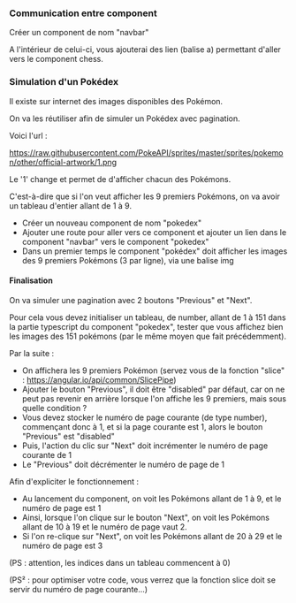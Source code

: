 
### Communication entre component

Créer un component de nom "navbar"

A l'intérieur de celui-ci, vous ajouterai des lien (balise a) permettant d'aller vers le component chess.


### Simulation d'un Pokédex

Il existe sur internet des images disponibles des Pokémon.

On va les réutiliser afin de simuler un Pokédex avec pagination.

Voici l'url :

https://raw.githubusercontent.com/PokeAPI/sprites/master/sprites/pokemon/other/official-artwork/1.png

Le '1' change et permet de d'afficher chacun des Pokémons.

C'est-à-dire que si l'on veut afficher les 9 premiers Pokémons, on va avoir un tableau d'entier allant de 1 à 9.

- Créer un nouveau component de nom "pokedex"
- Ajouter une route pour aller vers ce component et ajouter un lien dans le component "navbar" vers le component "pokedex"
- Dans un premier temps le component "pokédex" doit afficher les images des 9 premiers Pokémons (3 par ligne), via une balise img

#### Finalisation

On va simuler une pagination avec 2 boutons "Previous" et "Next".

Pour cela vous devez initialiser un tableau, de number, allant de 1 à 151 dans la partie typescript du component "pokedex", tester que vous affichez bien les images des 151 pokémons (par le même moyen que fait précédemment). 

Par la suite :
- On affichera les 9 premiers Pokémon (servez vous de la fonction "slice" : https://angular.io/api/common/SlicePipe)
- Ajouter le bouton "Previous", il doit être "disabled" par défaut, car on ne peut pas revenir en arrière lorsque l'on affiche les 9 premiers, mais sous quelle condition ?
- Vous devez stocker le numéro de page courante (de type number), commençant donc à 1, et si la page courante est 1, alors le bouton "Previous" est "disabled"
- Puis, l'action du clic sur "Next" doit incrémenter le numéro de page courante de 1
- Le "Previous" doit décrémenter le numéro de page de 1

Afin d'expliciter le fonctionnement :

- Au lancement du component, on voit les Pokémons allant de 1 à 9, et le numéro de page est 1
- Ainsi, lorsque l'on clique sur le bouton "Next", on voit les Pokémons allant de 10 à 19 et le numéro de page vaut 2.
- Si l'on re-clique sur "Next", on voit les Pokémons allant de 20 à 29 et le numéro de page est 3

(PS : attention, les indices dans un tableau commencent à 0)

(PS² : pour optimiser votre code, vous verrez que la fonction slice doit se servir du numéro de page courante...) 







